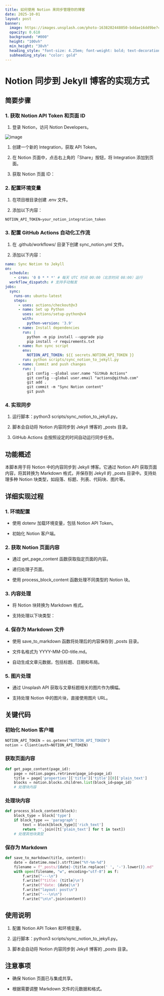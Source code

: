 ```yaml
---
title: 如何使用 Notion 来同步管理你的博客
date: 2025-10-01
layout: post
banner:
  image: https://images.unsplash.com/photo-1638202448050-bddae16dd9be?crop=entropy&cs=tinysrgb&fit=max&fm=jpg&ixid=M3w2OTIwMzJ8MHwxfHJhbmRvbXx8fHx8fHx8fDE3NTkzMjI3MTl8&ixlib=rb-4.1.0&q=80&w=1080
  opacity: 0.618
  background: "#000"
  height: "100vh"
  min_height: "38vh"
  heading_style: "font-size: 4.25em; font-weight: bold; text-decoration: underline"
  subheading_style: "color: gold"
---
```


# Notion 同步到 Jekyll 博客的实现方式

## 简要步骤

### 1. 获取 Notion API Token 和页面 ID

1. 登录 Notion，访问 Notion Developers。

![image](https://prod-files-secure.s3.us-west-2.amazonaws.com/a7a0cc5a-89b9-4cda-8686-1fba0ca52f40/d19c1afe-dea5-4312-9333-786b0ba83054/image.png?X-Amz-Algorithm=AWS4-HMAC-SHA256&X-Amz-Content-Sha256=UNSIGNED-PAYLOAD&X-Amz-Credential=ASIAZI2LB466YDYCHLYT%2F20251001%2Fus-west-2%2Fs3%2Faws4_request&X-Amz-Date=20251001T124518Z&X-Amz-Expires=3600&X-Amz-Security-Token=IQoJb3JpZ2luX2VjEHwaCXVzLXdlc3QtMiJHMEUCIQCjD7FeNCat4c%2Bm7V3W2LOco9GAhSJJHjdxD5eXwVG1JgIgYwYKLG9P%2BUjKuuMY0NbnX0zEfzYGyUla6h7irG%2BEGVMq%2FwMIFRAAGgw2Mzc0MjMxODM4MDUiDGKfVga7HpSOAJI6HCrcA%2FjPDgmALbhrkVwp41pMPCkVamCTmSvJezNpDgxP7TFdnz24VFjaTljX80YrDlr0Y90qQWiEZXJjo%2BRgrSinQcz5l26FwnN2RRQlyKHMMSmHVIPHIE7Hl9hOrc9o0AgUhu15DxmANLC45HU6a3B2dmnFnqCksflB3B2krdTCcPLQf8hKx7jM%2FnSZskzkYvPn8cwSNiJ%2BD6vjIJ4%2F4mO%2BLk1zMeT3HdAlRngHJVPfhCSgKo8mi14W%2FgmOaFzUofJW9SV4k4eTm4RO4xE%2F9C3sWXsfYGwSiyjDD9p4HhqKSvMOGxDBZ9ln6HjmU42iibhhnIFVVJVbfqu4Ai5WujVDx5q02w0mp%2BahDIKoR9vgNnmndzq440S0g%2FII%2B7pu8%2BMouA145zyZkW2DA%2F1zVwCl7VBC6dHeaDzIMFxTDJ58nNaFoVCRRPZJvN7ALTNX%2F5MJkuZMN7sjU1KNOZXgy3q3xiZ27aBXfst9kixrJgZhOvW6%2Fyx9U8NTN2OTmQBx21rv3Dik%2FSy1YEk3qd0%2FxhcHDp3z9A3Rvkp5Xsqy4LUwaTRBfSJ0orvAHDJJpfx3hRvEjXZ3rDMVizmuaGj%2B8FP02lXt48wCmP7%2FeTFUSO4M7l5J96KAo1P2fLnutiDMMPiw9MYGOqUBppRxxi7R3d3Yc2fVTxTHlH2cI4qRLX6uspV9mjH%2Bo12ll%2F1%2BDAZ8JSgDMmQtUZYZkD%2BLvzlQvKDlvUbG%2BkwLb8smf5OC2T2VsoyOwANKigb2o46Yh7E3DNcIIdAbl1QqSCN80VSWIRcGDKpTKQQHp5JJAlkY3SrmJfuM%2FnYHQ6YqthWIKb8RfPkNIehjvRaKcQG9izaSJAYFC9D8DWtPKeeiEk1F&X-Amz-Signature=99408f6d23a09c91220a05417b9f97427233b38149386f37656016a15eb3bd13&X-Amz-SignedHeaders=host&x-amz-checksum-mode=ENABLED&x-id=GetObject)

1. 创建一个新的 Integration，获取 API Token。

1. 在 Notion 页面中，点击右上角的「Share」按钮，将 Integration 添加到页面。

1. 获取 Notion 页面 ID：


### 2. 配置环境变量

1. 在项目根目录创建 .env 文件。

1. 添加以下内容：

```javascript
NOTION_API_TOKEN=your_notion_integration_token
```

### 3. 配置 GitHub Actions 自动化工作流

1. 在 .github/workflows/ 目录下创建 sync_notion.yml 文件。

1. 添加以下内容：

```yaml
name: Sync Notion to Jekyll
on:
  schedule:
    - cron: '0 0 * * *' # 每天 UTC 时间 00:00（北京时间 08:00）运行
  workflow_dispatch: # 支持手动触发
jobs:
  sync:
    runs-on: ubuntu-latest
    steps:
      - uses: actions/checkout@v3
      - name: Set up Python
        uses: actions/setup-python@v4
        with:
          python-version: '3.9'
      - name: Install dependencies
        run: |
          python -m pip install --upgrade pip
          pip install -r requirements.txt
      - name: Run sync script
        env:
          NOTION_API_TOKEN: ${{ secrets.NOTION_API_TOKEN }}
        run: python scripts/sync_notion_to_jekyll.py
      - name: Commit and push changes
        run: |
          git config --global user.name "GitHub Actions"
          git config --global user.email "actions@github.com"
          git add .
          git commit -m "Sync Notion content"
          git push
```

### 4. 实现同步

1. 运行脚本：python3 scripts/sync_notion_to_jekyll.py。

1. 脚本会自动将 Notion 内容同步到 Jekyll 博客的 _posts 目录。

1. GitHub Actions 会按照设定的时间自动运行同步任务。

## 功能概述

本脚本用于将 Notion 中的内容同步到 Jekyll 博客。它通过 Notion API 获取页面内容，将其转换为 Markdown 格式，并保存到 Jekyll 的 _posts 目录中。支持处理多种 Notion 块类型，如段落、标题、列表、代码块、图片等。

## 详细实现过程

### 1. 环境配置

- 使用 dotenv 加载环境变量，包括 Notion API Token。

- 初始化 Notion 客户端。

### 2. 获取 Notion 页面内容

- 通过 get_page_content 函数获取指定页面的内容。

- 递归处理子页面。

- 使用 process_block_content 函数处理不同类型的 Notion 块。

### 3. 内容处理

- 将 Notion 块转换为 Markdown 格式。

- 支持处理以下块类型：


### 4. 保存为 Markdown 文件

- 使用 save_to_markdown 函数将处理后的内容保存到 _posts 目录。

- 文件名格式为 YYYY-MM-DD-title.md。

- 自动生成文章元数据，包括标题、日期和布局。

### 5. 图片处理

- 通过 Unsplash API 获取与文章标题相关的图片作为横幅。

- 支持处理 Notion 中的图片块，直接使用图片 URL。

## 关键代码

### 初始化 Notion 客户端

```python
NOTION_API_TOKEN = os.getenv("NOTION_API_TOKEN")
notion = Client(auth=NOTION_API_TOKEN)
```

### 获取页面内容

```python
def get_page_content(page_id):
    page = notion.pages.retrieve(page_id=page_id)
    title = page['properties']['title']['title'][0]['plain_text']
    blocks = notion.blocks.children.list(block_id=page_id)
    # 处理块内容
```

### 处理块内容

```python
def process_block_content(block):
    block_type = block['type']
    if block_type == 'paragraph':
        text = block[block_type]['rich_text']
        return ''.join([t['plain_text'] for t in text])
    # 处理其他块类型
```

### 保存为 Markdown

```python
def save_to_markdown(title, content):
    date = datetime.now().strftime("%Y-%m-%d")
    filename = f"_posts/{date}-{title.replace(' ', '-').lower()}.md"
    with open(filename, "w", encoding="utf-8") as f:
        f.write("---\n")
        f.write(f"title: {title}\n")
        f.write(f"date: {date}\n")
        f.write("layout: post\n")
        f.write("---\n\n")
        f.write("\n\n".join(content))
```

## 使用说明

1. 配置 Notion API Token 和环境变量。

1. 运行脚本：python3 scripts/sync_notion_to_jekyll.py。

1. 脚本会自动将 Notion 内容同步到 Jekyll 博客的 _posts 目录。

## 注意事项

- 确保 Notion 页面已与集成共享。

- 根据需要调整 Markdown 文件的元数据和格式。